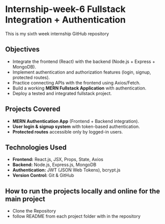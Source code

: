 # Internship-week-6 Fullstack Integration + Authentication
This is my sixth week  internship GitHub repository 
## Objectives
- Integrate the frontend (React) with the backend (Node.js + Express + MongoDB).
- Implement authentication and authorization features (login, signup, protected routes).
- Practice connecting APIs with the frontend using Axios/Fetch.
- Build a working **MERN Fullstack Application** with authentication.
- Deploy a tested and integrated fullstack project.
## Projects Covered
- **MERN Authentication App** (Frontend + Backend integration).
- **User login & signup system** with token-based authentication.
- **Protected routes** accessible only by logged-in users.
## Technologies Used
- **Frontend:** React.js, JSX, Props, State, Axios
- **Backend:** Node.js, Express.js, MongoDB
- **Authentication:** JWT (JSON Web Tokens), bcrypt.js
- **Version Control:** Git & GitHub
## How to run the projects locally and online for the main project
- Clone the Repository
- follow README from each project folder with in the repository
